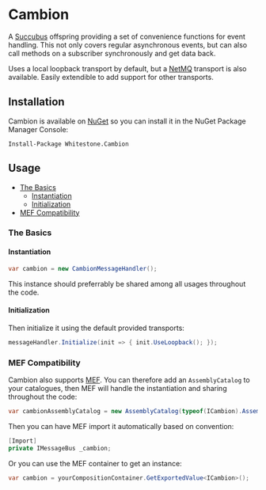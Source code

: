 # Cambion
A [Succubus](https://github.com/COCPORN/succubus) offspring providing a set of convenience functions for event handling. This not only covers regular asynchronous events, but can also call methods on a subscriber synchronously and get data back.

Uses a local loopback transport by default, but a [NetMQ](https://github.com/zeromq/netmq) transport is also available. Easily extendible to add support for other transports.

## Installation

Cambion is available on [NuGet](https://www.nuget.org/packages/Whitestone.Cambion/) so you can install it in the NuGet Package Manager Console:

```
Install-Package Whitestone.Cambion
```


## Usage

- [The Basics](#the-basics)
  - [Instantiation](#Instantiation)
  - [Initialization](#initialization)
- [MEF Compatibility](mef-compatibility)

### The Basics

#### Instantiation

```csharp
var cambion = new CambionMessageHandler();
```

This instance should preferrably be shared among all usages throughout the code.

#### Initialization

Then initialize it using the default provided transports:

```csharp
messageHandler.Initialize(init => { init.UseLoopback(); });
```

### MEF Compatibility

Cambion also supports [MEF](https://msdn.microsoft.com/en-us/library/dd460648). You can therefore add an `AssemblyCatalog` to your catalogues, then MEF will handle the instantiation and sharing throughout the code:

```csharp
var cambionAssemblyCatalog = new AssemblyCatalog(typeof(ICambion).Assembly)
```

Then you can have MEF import it automatically based on convention:

```csharp
[Import]
private IMessageBus _cambion;
```

Or you can use the MEF container to get an instance:

```csharp
var cambion = yourCompositionContainer.GetExportedValue<ICambion>();
```